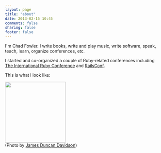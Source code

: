 ```yaml
---
layout: page
title: "about"
date: 2013-02-15 10:45
comments: false
sharing: false
footer: false
---
```


I'm Chad Fowler.  I write books, write and play music, write software, speak, teach, learn, organize conferences, etc.

I started and co-organized a couple of Ruby-related conferences including <a href="http://rubyconf.org">The International Ruby Conference</a> and <a href="http:/railsconf.org">RailsConf</a>.

This is what I look like:

<img src="http://29.media.tumblr.com/tumblr_l8vbm28zsp1qzvno4o1_500.jpg" width="200"/><br />
(Photo by <a href="http://duncandavidson.com/">James Duncan Davidson</a>)

